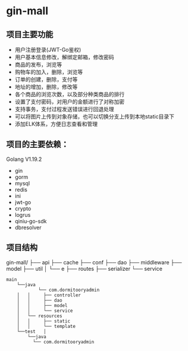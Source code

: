 # gin-mall

## 项目主要功能

- 用户注册登录(JWT-Go鉴权)
- 用户基本信息修改，解绑定邮箱，修改密码
- 商品的发布，浏览等
- 购物车的加入，删除，浏览等
- 订单的创建，删除，支付等
- 地址的增加，删除，修改等
- 各个商品的浏览次数，以及部分种类商品的排行
- 设置了支付密码，对用户的金额进行了对称加密
- 支持事务，支付过程发送错误进行回退处理
- 可以将图片上传到对象存储，也可以切换分支上传到本地static目录下
- 添加ELK体系，方便日志查看和管理

## 项目的主要依赖：
Golang V1.19.2

- gin
- gorm
- mysql
- redis
- ini
- jwt-go
- crypto
- logrus
- qiniu-go-sdk
- dbresolver

## 项目结构

gin-mall/
├── api
├── cache
├── conf
├── dao
├── middleware
├── model
├── util
│  └── e
├── routes
├── serializer
└── service

```
main
	└──java
            └── com.dormitooryadmin
	│   │     ├── controller
	│   │	  ├── dao 
	│   │	  ├── model 
	│   │	  └── service 
	│   └── resources
  	│   │	  ├── static 
  	│   │	  └── template
 	└──test   │
   	    └──java
   		  └── com.dormitooryadmin
   			
```

